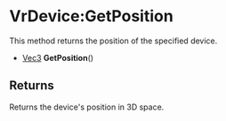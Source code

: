 # VrDevice:GetPosition

This method returns the position of the specified device.

- [Vec3](Vec3.md) **GetPosition**()

## Returns

Returns the device's position in 3D space.
